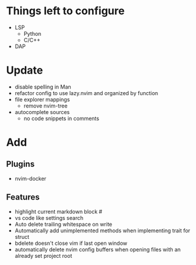 # Things left to configure
- LSP
  - Python
  - C/C++
- DAP

# Update
- disable spelling in Man
- refactor config to use lazy.nvim and organized by function
- file explorer mappings
  - remove nvim-tree
- autocomplete sources
  - no code snippets in comments

# Add
## Plugins
- nvim-docker

## Features
- highlight current markdown block #
- vs code like settings search
- Auto delete trailing whitespace on write
- Automatically add unimplemented methods when implementing trait for struct
- bdelete doesn't close vim if last open window
- automatically delete nvim config buffers when opening files with an already set project root
